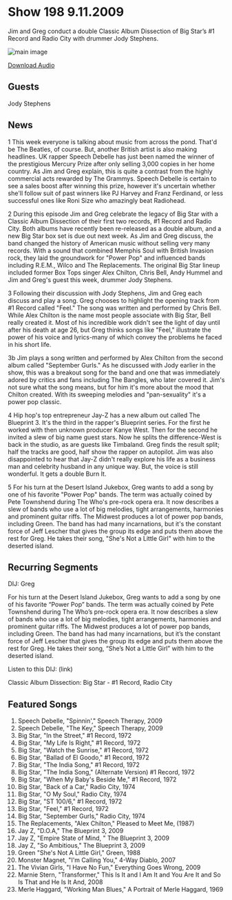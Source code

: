 # Show 198 9.11.2009
Jim and Greg conduct a double Classic Album Dissection of Big Star’s #1 Record and Radio City with drummer Jody Stephens.

![main image](http://www.soundopinions.org/images/2009/bigstar.jpg)

[Download Audio](http://audio.soundopinions.org/streams/2009/09/so_20090911.m3u)

## Guests
Jody Stephens 

## News
1 This week everyone is talking about music from across the pond. That'd be The Beatles, of course. But, another British artist is also making headlines. UK rapper Speech Debelle has just been named the winner of the prestigious Mercury Prize after only selling 3,000 copies in her home country. As Jim and Greg explain, this is quite a contrast from the highly commercial acts rewarded by The Grammys. Speech Debelle is certain to see a sales boost after winning this prize, however it's uncertain whether she'll follow suit of past winners like PJ Harvey and Franz Ferdinand, or less successful ones like Roni Size who amazingly beat Radiohead.

2 During this episode Jim and Greg celebrate the legacy of Big Star with a Classic Album Dissection of their first two records, #1 Record and Radio City. Both albums have recently been re-released as a double album, and a new Big Star box set is due out next week. As Jim and Greg discuss, the band changed the history of American music without selling very many records. With a sound that combined Memphis Soul with British Invasion rock, they laid the groundwork for "Power Pop" and influenced bands including R.E.M., Wilco and The Replacements. The original Big Star lineup included former Box Tops singer Alex Chilton, Chris Bell, Andy Hummel and Jim and Greg's guest this week, drummer Jody Stephens.

3 Following their discussion with Jody Stephens, Jim and Greg each discuss and play a song. Greg chooses to highlight the opening track from #1 Record called "Feel." The song was written and performed by Chris Bell. While Alex Chilton is the name most people associate with Big Star, Bell really created it. Most of his incredible work didn't see the light of day until after his death at age 26, but Greg thinks songs like "Feel," illustrate the power of his voice and lyrics-many of which convey the problems he faced in his short life.

3b Jim plays a song written and performed by Alex Chilton from the second album called "September Gurls." As he discussed with Jody earlier in the show, this was a breakout song for the band and one that was immediately adored by critics and fans including The Bangles, who later covered it. Jim's not sure what the song means, but for him it's more about the mood that Chilton created. With its sweeping melodies and "pan-sexuality" it's a power pop classic.

4 Hip hop's top entrepreneur Jay-Z has a new album out called The Blueprint 3. It's the third in the rapper's Blueprint series. For the first he worked with then unknown producer Kanye West. Then for the second he invited a slew of big name guest stars. Now he splits the difference-West is back in the studio, as are guests like Timbaland. Greg finds the result split; half the tracks are good, half show the rapper on autopilot. Jim was also disappointed to hear that Jay-Z didn't really explore his life as a business man and celebrity husband in any unique way. But, the voice is still wonderful. It gets a double Burn It.

5 For his turn at the Desert Island Jukebox, Greg wants to add a song by one of his favorite "Power Pop" bands. The term was actually coined by Pete Townshend during The Who's pre-rock opera era. It now describes a slew of bands who use a lot of big melodies, tight arrangements, harmonies and prominent guitar riffs. The Midwest produces a lot of power pop bands, including Green. The band has had many incarnations, but it's the constant force of Jeff Lescher that gives the group its edge and puts them above the rest for Greg. He takes their song, "She's Not a Little Girl" with him to the deserted island.

## Recurring Segments
DIJ: Greg

For his turn at the Desert Island Jukebox, Greg wants to add a song by one of his favorite “Power Pop” bands. The term was actually coined by Pete Townshend during The Who’s pre-rock opera era. It now describes a slew of bands who use a lot of big melodies, tight arrangements, harmonies and prominent guitar riffs. The Midwest produces a lot of power pop bands, including Green. The band has had many incarnations, but it’s the constant force of Jeff Lescher that gives the group its edge and puts them above the rest for Greg. He takes their song, “She’s Not a Little Girl” with him to the deserted island.

Listen to this DIJ: (link)

Classic Album Dissection: Big Star - #1 Record, Radio City

## Featured Songs
1. Speech Debelle, "Spinnin'," Speech Therapy, 2009
2. Speech Debelle, "The Key," Speech Therapy, 2009
3. Big Star, "In the Street," #1 Record, 1972
4. Big Star, "My Life Is Right," #1 Record, 1972
5. Big Star, "Watch the Sunrise," #1 Record, 1972
6. Big Star, "Ballad of El Goodo," #1 Record, 1972
7. Big Star, "The India Song," #1 Record, 1972
8. Big Star, "The India Song," (Alternate Version) #1 Record, 1972
9. Big Star, "When My Baby's Beside Me," #1 Record, 1972
10. Big Star, "Back of a Car," Radio City, 1974
11. Big Star, "O My Soul," Radio City, 1974
12. Big Star, "ST 100/6," #1 Record, 1972
13. Big Star, "Feel," #1 Record, 1972
14. Big Star, "September Gurls," Radio City, 1974
15. The Replacements, "Alex Chilton," Pleased to Meet Me, (1987)
16. Jay Z, "D.O.A," The Blueprint 3, 2009
17. Jay Z, "Empire State of Mind, " The Blueprint 3, 2009
18. Jay Z, "So Ambitious," The Blueprint 3, 2009
19. Green "She's Not A Little Girl," Green, 1988
20. Monster Magnet, "I'm Calling You," 4-Way Diablo, 2007
21. The Vivian Girls, "I Have No Fun," Everything Goes Wrong, 2009
22. Marnie Stern, "Transformer," This Is It and I Am It and You Are It and So Is That and He Is It And, 2008
23. Merle Haggard, "Working Man Blues," A Portrait of Merle Haggard, 1969
